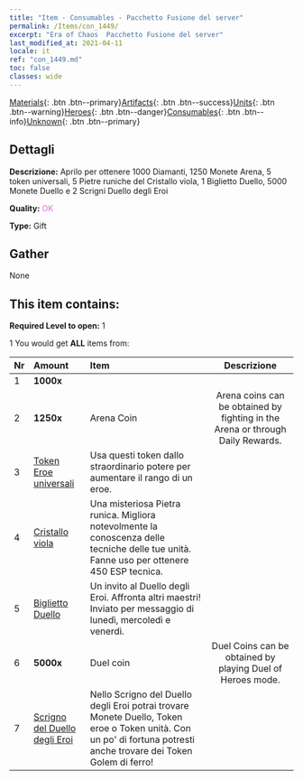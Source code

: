 ```yaml
---
title: "Item - Consumables - Pacchetto Fusione del server"
permalink: /Items/con_1449/
excerpt: "Era of Chaos  Pacchetto Fusione del server"
last_modified_at: 2021-04-11
locale: it
ref: "con_1449.md"
toc: false
classes: wide
---
```

 [Materials](/it/Items/){: .btn .btn--primary}[Artifacts](/it/Items/Artifacts/){: .btn .btn--success}[Units](/it/Items/Units/){: .btn .btn--warning}[Heroes](/it/Items/Heroes/){: .btn .btn--danger}[Consumables](/it/Items/Consumables/){: .btn .btn--info}[Unknown](/it/Items/Unknown/){: .btn .btn--primary}

## Dettagli
 **Descrizione:** Aprilo per ottenere 1000 Diamanti, 1250 Monete Arena, 5 token universali, 5 Pietre runiche del Cristallo viola, 1 Biglietto Duello, 5000 Monete Duello e 2 Scrigni Duello degli Eroi

 **Quality:** <span style="color: #DA70D6">OK</span>

 **Type:** Gift

## Gather

  None

## This item contains:

 **Required Level to open:** 1

 1 You would get **ALL** items  from:

  | Nr | Amount |     Item    | Descrizione |
  |:---|:-------|:------------|:-----------:|
  | 1 |  **1000x** | <i class="fas fa-gem"/> |  | 
  | 2 |  **1250x** | Arena Coin | Arena coins can be obtained by fighting in the Arena or through Daily Rewards.  | 
  | 3 | [Token Eroe universali](/it/Items/her_358/) | Usa questi token dallo straordinario potere per aumentare il rango di un eroe. | 
  | 4 | [Cristallo viola](/it/Items/con_720/) | Una misteriosa Pietra runica. Migliora notevolmente la conoscenza delle tecniche delle tue unità. Fanne uso per ottenere 450 ESP tecnica. | 
  | 5 | [Biglietto Duello](/it/Items/con_784/) | Un invito al Duello degli Eroi. Affronta altri maestri! Inviato per messaggio di lunedì, mercoledì e venerdì. | 
  | 6 |  **5000x** | Duel coin | Duel Coins can be obtained by playing Duel of Heroes mode.  | 
  | 7 | [Scrigno del Duello degli Eroi](/it/Items/con_1008/) | Nello Scrigno del Duello degli Eroi potrai trovare Monete Duello, Token eroe o Token unità. Con un po' di fortuna potresti anche trovare dei Token Golem di ferro! | 
